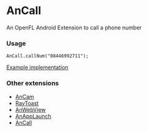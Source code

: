 AnCall
============
An OpenFL Android Extension to call a phone number

### Usage
```
AnCall.callNum("08446992711");
```

[Example implementation][ExampleImp]


### Other extensions
 - [AnCam][a1]
 - [RayToast][a2]
 - [AnWebView][a3]
 - [AnAppLaunch][a4]
 - [AnCall][a5]




[ExampleImp]: https://github.com/saumya/OpenFL-AnExt
[a1]: https://github.com/saumya/AnCam
[a2]: https://github.com/saumya/RayToast
[a3]: https://github.com/saumya/AnWebView
[a4]: https://github.com/saumya/AnAppLaunch
[a5]: https://github.com/saumya/AnCall





